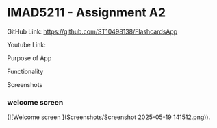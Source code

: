 # IMAD5211 - Assignment A2

GitHub Link:
https://github.com/ST10498138/FlashcardsApp

Youtube Link:

Purpose of App

Functionality

Screenshots
### welcome screen 
(![Welcome screen ](Screenshots/Screenshot 2025-05-19 141512.png)).




